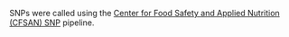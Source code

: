 SNPs were called using the [Center for Food Safety and Applied Nutrition (CFSAN) SNP](https://github.com/CFSAN-Biostatistics/snp-pipeline) pipeline.